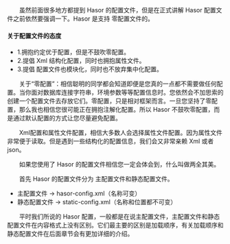 &emsp;&emsp;虽然前面很多地方都提到 Hasor 的配置文件，但是在正式讲解 Hasor 配置文件之前依然要强调一下。Hasor 是支持 零配置文件的。

#### 关于配置文件的态度
- 1.拥抱约定优于配置，但是不鼓吹零配置。
- 2.提倡 Xml 结构化配置，同时也拥抱属性文件。
- 3.提倡 配置文件也模块化，同时也不放弃集中化配置。

&emsp;&emsp;关于“零配置”：相信聪明的同学都会知道即便是您真的一点都不需要做任何配置。当你面对数据库连接字符串，环境参数等等配置信息时。您依然会不加思索的创建一个配置文件去存放它们。零配置，只是相对框架而言。一旦您坚持了零配置，那么我也相信您很可能正在拥抱注解化配置。所以 Hasor 不鼓吹零配置，而是通过默认配置的方式让您尽量避免配置。

&emsp;&emsp;Xml配置和属性文件配置，相信大多数人会选择属性文件配置。因为属性文件非常便于读取。但是遇到一些结构化的配置信息，我们会又非常亲赖 Xml 或者 json。

&emsp;&emsp;如果您使用了 Hasor 的配置文件相信您一定会体会到，什么叫做两全其美。

&emsp;&emsp;首先 Hasor 的配置文件分为 主配置文件和静态配置文件。
- 主配置文件 -> hasor-config.xml（名称可变）
- 静态配置文件 -> static-config.xml（名称和位置都不可变）

&emsp;&emsp;平时我们所说的 Hasor 配置，一般都是在说主配置文件，主配置文件和静态配置文件在内容格式上没有区别。它们最主要的区别是加载顺序，有关加载顺序和静态配置文件在后面章节会有更加详细的介绍。